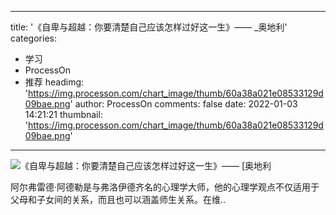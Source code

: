 
---
title: '《自卑与超越：你要清楚自己应该怎样过好这一生》—— _奥地利'
categories: 
 - 学习
 - ProcessOn
 - 推荐
headimg: 'https://img.processon.com/chart_image/thumb/60a38a021e08533129d09bae.png'
author: ProcessOn
comments: false
date: 2022-01-03 14:21:21
thumbnail: 'https://img.processon.com/chart_image/thumb/60a38a021e08533129d09bae.png'
---

<div>   
<img class="thumb" alt="《自卑与超越：你要清楚自己应该怎样过好这一生》—— [奥地利" src="https://img.processon.com/chart_image/thumb/60a38a021e08533129d09bae.png" referrerpolicy="no-referrer">
<p>阿尔弗雷德·阿德勒是与弗洛伊德齐名的心理学大师，他的心理学观点不仅适用于父母和子女间的关系，而且也可以涵盖师生关系。在维..</p>  
</div>
            